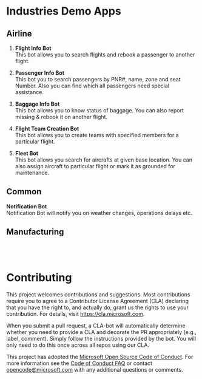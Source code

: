 # Industries Demo Apps

## Airline

1. **Flight Info Bot**<br>
    This bot allows you to search flights and rebook a passenger to another flight.     

2. **Passenger Info Bot**<br>
    This bot you to search passengers by PNR#, name, zone and seat Number. Also you can find which all passengers need special assistance. 

3. **Baggage Info Bot**<br>
    This bot allows you to know status of baggage. You can also report missing & rebook it on another flight.

4. **Flight Team Creation Bot**<br>
    This bot allows you to create teams with specified members for a particular flight.

5. **Fleet Bot**<br>
    This bot allows you search for aircrafts at given base location. You can also assign aircraft to particular flight or mark it as grounded for maintenance.<br>

## Common
**Notification Bot**<br>
Notification Bot will notify you on weather changes, operations delays etc.


## Manufacturing


<br><br>
# Contributing

This project welcomes contributions and suggestions.  Most contributions require you to agree to a
Contributor License Agreement (CLA) declaring that you have the right to, and actually do, grant us
the rights to use your contribution. For details, visit https://cla.microsoft.com.

When you submit a pull request, a CLA-bot will automatically determine whether you need to provide
a CLA and decorate the PR appropriately (e.g., label, comment). Simply follow the instructions
provided by the bot. You will only need to do this once across all repos using our CLA.

This project has adopted the [Microsoft Open Source Code of Conduct](https://opensource.microsoft.com/codeofconduct/).
For more information see the [Code of Conduct FAQ](https://opensource.microsoft.com/codeofconduct/faq/) or
contact [opencode@microsoft.com](mailto:opencode@microsoft.com) with any additional questions or comments.
